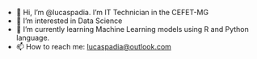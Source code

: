 - 👋 Hi, I’m @lucaspadia. I’m IT Technician in the CEFET-MG
- 👀 I’m interested in Data Science
- 🌱 I’m currently learning Machine Learning models using R and Python language.
- 📫 How to reach me: lucaspadia@outlook.com

<!---- 💞️ I’m looking to collaborate on ...
lucaspadia/lucaspadia is a ✨ special ✨ repository because its `README.md` (this file) appears on your GitHub profile.
You can click the Preview link to take a look at your changes.
--->
